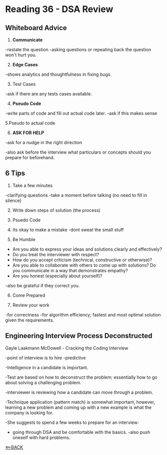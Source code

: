 # Reading 36 - DSA Review

## Whiteboard Advice

1. **Communicate**

-restate the question
-asking questions or repeating back the question won't hurt you.

2. **Edge Cases**

-shows analytics and thoughtfulness in fixing bugs.

3. Test Cases

-ask if there are any tests cases available.

4. **Pseudo Code**

-write parts of code and fill out actual code later.
-ask if this makes sense

5.Pseudo to actual code

6. **ASK FOR HELP**

-ask for a nudge in the right direction

-also ask before the interview what particulars or concepts should you prepare for beforehand.

## 6 Tips

1. Take a few minutes

-clarifying questions
-take a moment before talking (no need to fill in silence)

2. Write down steps of solution (the process)

3. Psuedo Code

4. Its okay to make a mistake
-dont sweat the small stuff

5. Be Humble

- Are you able to express your ideas and solutions clearly and effectively?
- Do you treat the interviewer with respect?
- How do you accept criticism (technical, constructive or otherwise)?
- Are you able to collaborate with others to come up with solutions?
Do you communicate in a way that demonstrates empathy?
- Are you honest (especially about yourself)?

-also be grateful if they correct you.

6. Come Prepared

7. Review your work

-for correctness
-for algorithm efficiency; fastest and most optimal solution given the requirements.

## Engineering Interview Process Deconstructed

Gayle Laakmann McDowell - Cracking the Coding Interview

-point of interview is to hire
  -predictive

-Intelligence in a candidate is important.

-Test are based on how to deconstruct the problem; essentially how to go about solving a challenging problem.

-interviewer is reviewing how a candidate can move through a problem.

-Technique application (pattern match) is somewhat important, however, learning a new problem and coming up with a new example is what the company is looking for.

-She suggests to spend a few weeks to prepare for an interview:

- going through DSA and be comfortable with the basics.
-also push oneself with hard problems.

[<==BACK](README.md)
